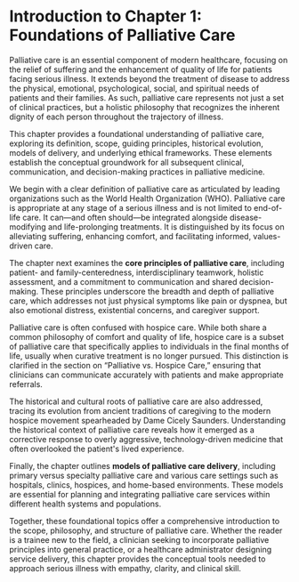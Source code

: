 # Introduction to Chapter 1: Foundations of Palliative Care

Palliative care is an essential component of modern healthcare, focusing on the relief of suffering and the enhancement of quality of life for patients facing serious illness. It extends beyond the treatment of disease to address the physical, emotional, psychological, social, and spiritual needs of patients and their families. As such, palliative care represents not just a set of clinical practices, but a holistic philosophy that recognizes the inherent dignity of each person throughout the trajectory of illness.

This chapter provides a foundational understanding of palliative care, exploring its definition, scope, guiding principles, historical evolution, models of delivery, and underlying ethical frameworks. These elements establish the conceptual groundwork for all subsequent clinical, communication, and decision-making practices in palliative medicine.

We begin with a clear definition of palliative care as articulated by leading organizations such as the World Health Organization (WHO). Palliative care is appropriate at any stage of a serious illness and is not limited to end-of-life care. It can—and often should—be integrated alongside disease-modifying and life-prolonging treatments. It is distinguished by its focus on alleviating suffering, enhancing comfort, and facilitating informed, values-driven care.

The chapter next examines the **core principles of palliative care**, including patient- and family-centeredness, interdisciplinary teamwork, holistic assessment, and a commitment to communication and shared decision-making. These principles underscore the breadth and depth of palliative care, which addresses not just physical symptoms like pain or dyspnea, but also emotional distress, existential concerns, and caregiver support.

Palliative care is often confused with hospice care. While both share a common philosophy of comfort and quality of life, hospice care is a subset of palliative care that specifically applies to individuals in the final months of life, usually when curative treatment is no longer pursued. This distinction is clarified in the section on “Palliative vs. Hospice Care,” ensuring that clinicians can communicate accurately with patients and make appropriate referrals.

The historical and cultural roots of palliative care are also addressed, tracing its evolution from ancient traditions of caregiving to the modern hospice movement spearheaded by Dame Cicely Saunders. Understanding the historical context of palliative care reveals how it emerged as a corrective response to overly aggressive, technology-driven medicine that often overlooked the patient's lived experience.

Finally, the chapter outlines **models of palliative care delivery**, including primary versus specialty palliative care and various care settings such as hospitals, clinics, hospices, and home-based environments. These models are essential for planning and integrating palliative care services within different health systems and populations.

Together, these foundational topics offer a comprehensive introduction to the scope, philosophy, and structure of palliative care. Whether the reader is a trainee new to the field, a clinician seeking to incorporate palliative principles into general practice, or a healthcare administrator designing service delivery, this chapter provides the conceptual tools needed to approach serious illness with empathy, clarity, and clinical skill.

